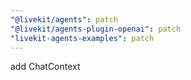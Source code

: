 ```yaml
---
"@livekit/agents": patch
"@livekit/agents-plugin-openai": patch
"livekit-agents-examples": patch
---
```


add ChatContext 
